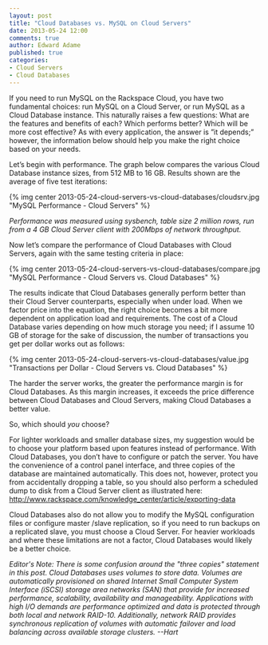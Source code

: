 ```yaml
---
layout: post
title: "Cloud Databases vs. MySQL on Cloud Servers"
date: 2013-05-24 12:00
comments: true
author: Edward Adame
published: true
categories: 
- Cloud Servers
- Cloud Databases
---
```

If you need to run MySQL on the Rackspace Cloud, you have two fundamental choices: run MySQL on a Cloud Server, or run MySQL as a Cloud Database instance. This naturally raises a few questions: What are the features and benefits of each? Which performs better? Which will be more cost effective? As with every application, the answer is ”it depends;” however, the information below should help you make the right choice based on your needs.<!--More-->

Let’s begin with performance. The graph below compares the various Cloud Database instance sizes, from 512 MB to 16 GB. Results shown are the average of five test iterations:

{% img center 2013-05-24-cloud-servers-vs-cloud-databases/cloudsrv.jpg "MySQL Performance - Cloud Servers" %}
 
*Performance was measured using sysbench, table size 2 million rows, run from a 4 GB Cloud Server client with 200Mbps of network throughput.*

Now let’s compare the performance of Cloud Databases with Cloud Servers, again with the same testing criteria in place:

{% img center 2013-05-24-cloud-servers-vs-cloud-databases/compare.jpg "MySQL Performance - Cloud Servers vs. Cloud Databases" %}
 
The results indicate that Cloud Databases generally perform better than their Cloud Server counterparts, especially when under load. When we factor price into the equation, the right choice becomes a bit more dependent on application load and requirements. The cost of a Cloud Database varies depending on how much storage you need; if I assume 10 GB of storage for the sake of discussion, the number of transactions you get per dollar works out as follows:
 
{% img center 2013-05-24-cloud-servers-vs-cloud-databases/value.jpg "Transactions per Dollar - Cloud Servers vs. Cloud Databases" %}

The harder the server works, the greater the performance margin is for Cloud Databases. As this margin increases, it exceeds the price difference between Cloud Databases and Cloud Servers, making Cloud Databases a better value.

So, which should *you* choose?

For lighter workloads and smaller database sizes, my suggestion would be to choose your platform based upon features instead of performance. With Cloud Databases, you don’t have to configure or patch the server. You have the convenience of a control panel interface, and three copies of the database are maintained automatically. This does not, however, protect you from accidentally dropping a table, so you should also perform a scheduled dump to disk from a Cloud Server client as illustrated here: <http://www.rackspace.com/knowledge_center/article/exporting-data>

Cloud Databases also do not allow you to modify the MySQL configuration files or configure master /slave replication, so if you need to run backups on a replicated slave, you must choose a Cloud Server. For heavier workloads and where these limitations are not a factor, Cloud Databases would likely be a better choice.

_Editor's Note: There is some confusion around the "three copies" statement in this post. Cloud Databases uses volumes to store data. Volumes are automatically provisioned on shared Internet Small Computer System Interface (iSCSI) storage area networks (SAN) that provide for increased performance, scalability, availability and manageability. Applications with high I/O demands are performance optimized and data is protected through both local and network RAID-10. Additionally, network RAID provides synchronous replication of volumes with automatic failover and load balancing across available storage clusters. --Hart_